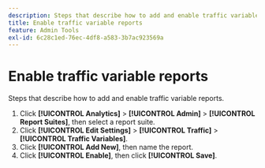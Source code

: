 ```yaml
---
description: Steps that describe how to add and enable traffic variable reports.
title: Enable traffic variable reports
feature: Admin Tools
exl-id: 6c28c1ed-76ec-4df8-a583-3b7ac923569a
---
```

# Enable traffic variable reports

Steps that describe how to add and enable traffic variable reports.

1. Click **[!UICONTROL Analytics]** > **[!UICONTROL Admin]** > **[!UICONTROL Report Suites]**, then select a report suite.
1. Click **[!UICONTROL Edit Settings]** > **[!UICONTROL Traffic]** > **[!UICONTROL Traffic Variables]**.
1. Click **[!UICONTROL Add New]**, then name the report.
1. Click **[!UICONTROL Enable]**, then click **[!UICONTROL Save]**.
